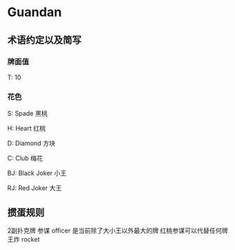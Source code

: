 # Guandan

## 术语约定以及简写
### 牌面值
T: 10
### 花色
S: Spade 黑桃

H: Heart 红桃

D: Diamond 方块

C: Club 梅花

BJ: Black Joker 小王

RJ: Red Joker 大王

## 掼蛋规则
2副扑克牌
参谋  officer  是当前除了大小王以外最大的牌  红桃参谋可以代替任何牌
王炸  rocket